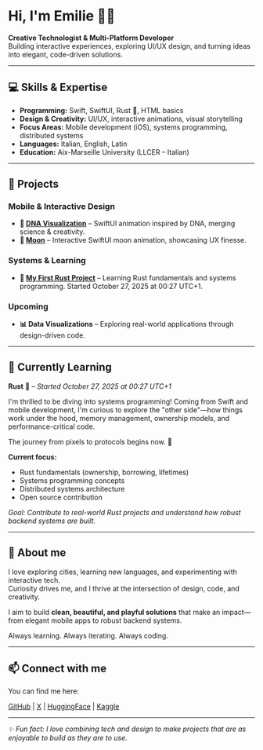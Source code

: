 # Hi, I'm Emilie 👋🏼
**Creative Technologist & Multi-Platform Developer**  
Building interactive experiences, exploring UI/UX design, and turning ideas into elegant, code-driven solutions.

---

## 💻 Skills & Expertise
- **Programming:** Swift, SwiftUI, Rust 🦀, HTML basics  
- **Design & Creativity:** UI/UX, interactive animations, visual storytelling  
- **Focus Areas:** Mobile development (iOS), systems programming, distributed systems
- **Languages:** Italian, English, Latin  
- **Education:** Aix-Marseille University (LLCER – Italian)

---

## 🚀 Projects

### Mobile & Interactive Design
- **🧬 [DNA Visualization](https://github.com/whispem/DNA-Helix-3D-Visualization)** – SwiftUI animation inspired by DNA, merging science & creativity.  
- **🌙 [Moon](https://github.com/whispem/LunarView)** – Interactive SwiftUI moon animation, showcasing UX finesse.  

### Systems & Learning
- **🦀 [My First Rust Project](https://github.com/whispem/Hello-Rust)** – Learning Rust fundamentals and systems programming. Started October 27, 2025 at 00:27 UTC+1.

### Upcoming
- **📊 Data Visualizations** – Exploring real-world applications through design-driven code.

---

## 🌱 Currently Learning

**Rust** 🦀 – *Started October 27, 2025 at 00:27 UTC+1*

I'm thrilled to be diving into systems programming! Coming from Swift and mobile development, I'm curious to explore the "other side"—how things work under the hood, memory management, ownership models, and performance-critical code.

The journey from pixels to protocols begins now. 🚀

**Current focus:**
- Rust fundamentals (ownership, borrowing, lifetimes)
- Systems programming concepts
- Distributed systems architecture
- Open source contribution

*Goal: Contribute to real-world Rust projects and understand how robust backend systems are built.*

---

## 🌟 About me
I love exploring cities, learning new languages, and experimenting with interactive tech.  
Curiosity drives me, and I thrive at the intersection of design, code, and creativity.  

I aim to build **clean, beautiful, and playful solutions** that make an impact—from elegant mobile apps to robust backend systems.

Always learning. Always iterating. Always coding.  

---

## 📫 Connect with me
You can find me here:  

[GitHub](https://github.com/whispem) | [X](https://twitter.com/whisp_em) | [HuggingFace](https://huggingface.co/whispem) | [Kaggle](https://www.kaggle.com/whispem)  

---

*✨ Fun fact: I love combining tech and design to make projects that are as enjoyable to build as they are to use.*
